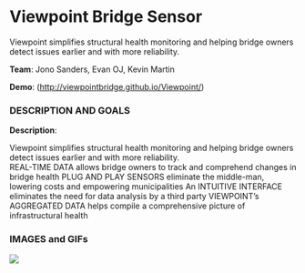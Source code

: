 # Viewpoint Bridge Sensor
  
Viewpoint simplifies structural health monitoring and helping bridge owners detect issues earlier and with more reliability.  


**Team**: Jono Sanders, Evan OJ, Kevin Martin

**Demo**: (http://viewpointbridge.github.io/Viewpoint/)

### DESCRIPTION AND GOALS

**Description**:
  
Viewpoint simplifies structural health monitoring and helping bridge owners detect issues earlier and with more reliability.  
REAL-TIME DATA allows bridge owners to track and comprehend changes in bridge health 
PLUG AND PLAY SENSORS eliminate the middle-man, lowering costs and empowering municipalities
An INTUITIVE INTERFACE eliminates the need for data analysis by a third party
VIEWPOINT’s AGGREGATED DATA helps compile a comprehensive picture of infrastructural health

### IMAGES and GIFs
![](Viewpoint/viewpoint_features.png)
